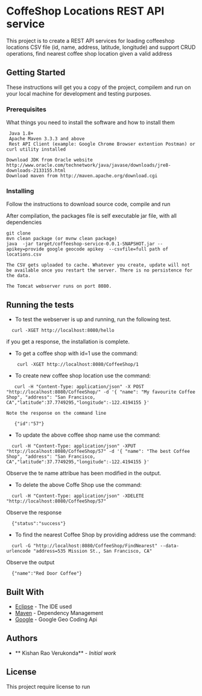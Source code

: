 # CoffeShop Locations REST API service 

This project is to create a REST API services for loading coffeeshop locations CSV file (id, name, address, latitude, longitude) and support CRUD operations, find nearest coffee shop location given a valid address   

## Getting Started

These instructions will get you a copy of the project, compilem and run on your local machine for development and testing purposes.

### Prerequisites

What things you need to install the software and how to install them

```
 Java 1.8+
 Apache Maven 3.3.3 and above
 Rest API Client (example: Google Chrome Browser extention Postman) or curl utility installed
```

```
Download JDK from Oracle website http://www.oracle.com/technetwork/java/javase/downloads/jre8-downloads-2133155.html
Download maven from http://maven.apache.org/download.cgi
```

### Installing

Follow the instructions to download source code, compile and run

After compilation, the packages file is self executable jar file, with all dependencies

```
git clone 
mvn clean package (or mvnw clean package)
java  -jar target/coffeeshop-service-0.0.1-SNAPSHOT.jar --apikey=provide google geocode apikey  --csvfile=full path of locations.csv

The CSV gets uploaded to cache. Whatever you create, update will not be available once you restart the server. There is no persistence for the data.

The Tomcat webserver runs on port 8080.
```


## Running the tests

  * To test the webserver is up and running, run the following test.

```
  curl -XGET http://localhost:8080/hello
```
  if you get a response, the installation is complete.

  * To get a coffee shop with id=1 use the command: 

```
    curl -XGET http://localhost:8080/CoffeeShop/1
```

  * To create new coffee shop location use the command: 

```
   curl -H "Content-Type: application/json" -X POST "http://localhost:8080/CoffeeShop/" -d '{ "name": "My favourite Coffee Shop", "address": "San Francisco, CA","latitude":37.7749295,"longitude":-122.4194155 }'
```
    Note the response on the command line
```
   {"id":"57"} 
```
  * To update the above coffee shop name use the command: 

```
  curl -H "Content-Type: application/json" -XPUT "http://localhost:8080/CoffeeShop/57" -d '{ "name": "The best Coffee Shop", "address": "San Francisco, CA","latitude":37.7749295,"longitude":-122.4194155 }'
```
  Observe the te name attribue has been modified in the output.

  * To delete the above Coffe Shop use the command:  

```
  curl -H "Content-Type: application/json" -XDELETE "http://localhost:8080/CoffeeShop/57"
```

  Observe the response 
```
  {"status":"success"}
```

  * To find the nearest Coffee Shop by providing address use the command: 
```
  curl -G "http://localhost:8080/CoffeeShop/FindNearest" --data-urlencode "address=535 Mission St., San Francisco, CA"
```
  Observe the output 

```
  {"name":"Red Door Coffee"}
``` 

## Built With

* [Eclipse](http://www.dropwizard.io/1.0.2/docs/) - The IDE used
* [Maven](https://maven.apache.org/) - Dependency Management
* [Google](https://github.com/googlemaps/google-maps-services-java/) - Google Geo Coding Api


## Authors

* ** Kishan Rao Verukonda** - *Initial work* 


## License

This project require license to run


